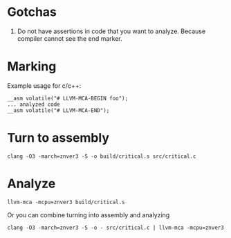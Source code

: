 # Gotchas

1. Do not have assertions in code that you want to analyze. Because compiler cannot see the end marker.

# Marking

Example usage for c/c++:
```
__asm volatile("# LLVM-MCA-BEGIN foo");
... analyzed code
__asm volatile("# LLVM-MCA-END");
```

# Turn to assembly

```
clang -O3 -march=znver3 -S -o build/critical.s src/critical.c
```

# Analyze

```
llvm-mca -mcpu=znver3 build/critical.s
```

Or you can combine turning into assembly and analyzing

```
clang -O3 -march=znver3 -S -o - src/critical.c | llvm-mca -mcpu=znver3 
```
